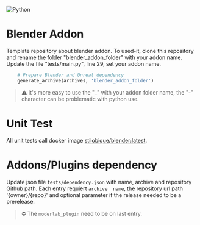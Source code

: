 ![Python](https://img.shields.io/badge/python-3.9-sucess)

# Blender Addon
Template repository about blender addon. To used-it, clone this repository and rename the folder "blender_addon_folder" with your addon name.
Update the file "tests/main.py", line 29, set your addon name.

```python
    # Prepare Blender and Unreal dependency
    generate_archive(archives, 'blender_addon_folder')
```

> ⚠️ It's more easy to use the "_" with your addon folder name, the "-" character can be problematic with python use. 


# Unit Test
All unit tests call docker image [stilobique/blender:latest](https://hub.docker.com/repository/docker/stilobique/blender).

# Addons/Plugins dependency
Update json file `tests/dependency.json` with name, archive and repository Github path. Each entry requiert `archive 
name`, the repository url path '{owner}/{repo}' and optional parameter if the release needed to be a prerelease.

> ⛔ The `moderlab_plugin` need to be on last entry.
